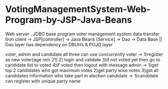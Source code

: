 # VotingManagementSystem-Web-Program-by-JSP-Java-Beans
Web server , JDBC base program
voter management system
data transfer fron client -> JSP[controller] -> Java Beans [Service] -> Dao -> Data Base || Dao layer has dependency on DBUtils & POJO layer

voter, admin and candidate all three can use concurrently
voter -> 1)register as new voter[age min 21] 2) login and validate 3)if not voted yet then go to candidate list to voted 4)if voted then logout with message
admin -> 1)get top 2 candidates who got maximum votes 2)get party wise votes 3)got all candidates information who take part in election
candidate -> 1)candidate can register with unique party name
